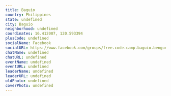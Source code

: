 ```yaml
---
title: Baguio
country: Philippines
state: undefined
city: Baguio
neighborhood: undefined
coordinates: 16.412007, 120.593394
plusCode: undefined
socialName: Facebook
socialURL: https://www.facebook.com/groups/free.code.camp.baguio.benguet
chatName: undefined
chatURL: undefined
eventName: undefined
eventURL: undefined
leaderName: undefined
leaderURL: undefined
oldPhoto: undefined
coverPhoto: undefined
---
```

